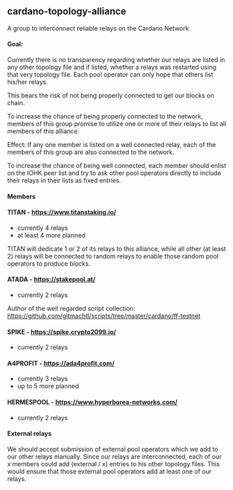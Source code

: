 ## cardano-topology-alliance
A group to interconnect reliable relays on the Cardano Network

#### Goal:
Currently there is no transparency regarding whether our relays are listed in any other topology file and if listed, 
whether a relays was restarted using that very topology file. Each pool operator can only hope that others list his/her
relays.

This bears the risk of not being properly connected to get our blocks on chain.

To increase the chance of being properly connected to the network, members of this group promise to utilize one or more 
of their relays to list all members of this alliance.

Effect: If any one member is listed on a well connected relay, each of the members of this group are also connected to 
the network.

To increase the chance of being well connected, each member should enlist on the IOHK peer list and try to ask other 
pool operators directly to include their relays in their lists as fixed entries.

#### Members

#### TITAN - https://www.titanstaking.io/

 + currently 4 relays
 + at least 4 more planned

TITAN will dedicate 1 or 2 of its relays to this alliance, while all other (at least 2) relays will be connected to 
random relays to enable those random pool operators to produce blocks.

#### ATADA - https://stakepool.at/

+ currently 2 relays

Author of the well regarded script collection:
https://github.com/gitmachtl/scripts/tree/master/cardano/ff-testnet

#### SPIKE - https://spike.crypto2099.io/

+ currently 2 relays

#### ₳4PROFIT - https://ada4profit.com/

 + currently 3 relays
 + up to 5 more planned

#### HERMESPOOL - https://www.hyperborea-networks.com/

+ currently 2 relays


#### External relays

We should accept submission of external pool operators which we add to our other relays manually. Since our relays are 
interconnected, each of our x members could add (external / x) entries to his other topology files. This would ensure 
that those external pool operators add at least one of our relays.